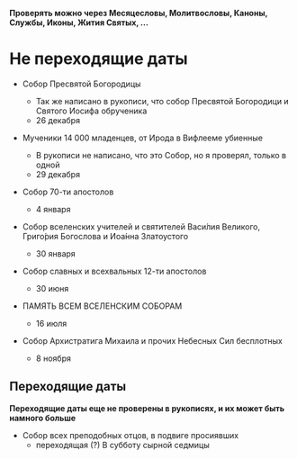 **Проверять можно через Месяцесловы, Молитвословы, Каноны, Службы, Иконы, Жития Святых, ...**

# Не переходящие даты

+ Собор Пресвятой Богородицы
    - Так же написано в рукописи, что собор Пресвятой Богородици и Святого Иосифа обрученика
    - 26 декабря

+ Мученики 14 000 младенцев, от Ирода в Вифлееме убиенные
    - В рукописи не написано, что это Собор, но я проверял, только в одной
    - 29 декабря

+ Собор 70-ти апостолов
    - 4 января

+ Собор вселенских учителей и святителей Васи́лия Великого, Григо́рия Богослова и Иоа́нна Златоустого
    - 30 января

+ Собор славных и всехвальных 12-ти апостолов
    - 30 июня

+ ПАМЯТЬ ВСЕМ ВСЕЛЕНСКИМ СОБОРАМ
    - 16 июля

+ Собор Архистратига Михаила и прочих Небесных Сил бесплотных
    - 8 ноября

## Переходящие даты

**Переходящие даты еще не проверены в рукописях, и их может быть намного больше**

+ Собор всех преподобных отцов, в подвиге просиявших
    - переходящая (?) В субботу сырной седмицы
